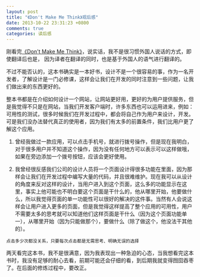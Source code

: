 ```yaml
---
layout: post
title: "《Don't Make Me Think》观后感"
date: 2013-10-22 23:31:23 +0800
comments: true
categories: 读后感
---
```

刚看完[《Don\'t Make Me Think》](http://www.amazon.cn/gp/product/B00QGA04RM/ref=as_li_ss_tl?ie=UTF8&camp=536&creative=3132&creativeASIN=B00QGA04RM&linkCode=as2&tag=robinwu-23)，说实话，我不是很习惯外国人说话的方式，即使翻译后也是， 因为译者在翻译的同时，也是基于外国人的语气进行翻译的。

不过不能否认的，这本书确实是一本好书，设计不是一个很容易的事，作为一名开发者，了解设计是一门必修课，这样会让我们在开发的同时注意到一些问题，让我们做出来的东西更好的。<!-- more -->

整本书都是在介绍如何设计一个网站，让网站更好用，更好的为用户提供服务，但是我觉得不只是在网站，当我们开发客户端时，许多东西也可以运用进来，例如：可用性的测试，很多时候我们在开发过程中，都会将自己作为用户来设计，开发。可是我们没办法替代真正的使用者，因为我们有太多的前置条件，我们比用户更了解这个应用。

1. 曾经我做过一款应用，可以点击手机号，就进行拨号操作，但是现在我明白，对于很多用户并不知道这个操作，因为没有任何地方可以表示可以这样做哦，如果在旁边添加一个拨号按钮，应该会更好使用。

1. 我曾经很反感我们公司的设计人员将一个页面设计得很多功能在里面，因为那样会让我们在开发过程中编写大量的代码，并且很难维护。现在我可以从设计的角度来反对这样的设计，当用户进入到这个页面，这么多的功能显示在这里，事实上他可能也不明白要这个页面是干什么的，他从哪里开始，他要做什么，所以我觉得页面的单一功能性可以很好的解决的这件事。当然有人会说这样会让用户进入更多的页面，但是我觉得这样提高了整个应用的可用性，用户不需要太多的思考就可以知道他们这样页面是干什么（因为这个页面功能单一），从哪里开始（因为只能做那个），要做什么（除了做这个，他没法干其他的）。

`点击多少次都没关系，只要每次点击都是无需思考、明确无误的选择`

两天看完这本书，我不是很满意，因为我表现出一种急迫的心态，当我想看完这本书时，我没有足够的耐心去看，前期可能还会仔细的看，到后期我就变得囫囵吞枣了。在后面的修炼过程中，要改正。

